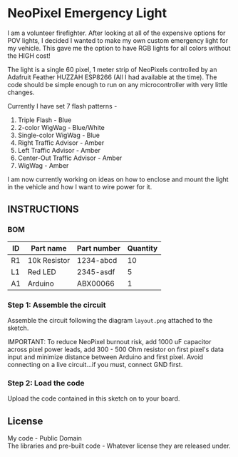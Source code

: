 # NeoPixel Emergency Light

I am a volunteer firefighter. After looking at all of the expensive options for POV lights, I decided I wanted to 
make my own custom emergency light for my vehicle. This gave me the option to have RGB lights for all colors without the HIGH cost!

The light is a single 60 pixel, 1 meter strip of NeoPixels controlled by an Adafruit Feather HUZZAH ESP8266 (All I had available at the time).
The code should be simple enough to run on any microcontroller with very little changes.

Currently I have set 7 flash patterns -
1. Triple Flash - Blue
2. 2-color WigWag - Blue/White
3. Single-color WigWag - Blue
4. Right Traffic Advisor - Amber
5. Left Traffic Advisor - Amber
6. Center-Out Traffic Advisor - Amber
7. WigWag - Amber

I am now currently working on ideas on how to enclose and mount the light in the vehicle and how I want to wire power for it.

## INSTRUCTIONS

### BOM

ID | Part name | Part number | Quantity
-- | --------- | ----------- | --------
R1 | 10k Resistor | 1234-abcd | 10
L1 | Red LED | 2345-asdf | 5
A1 | Arduino | ABX00066 | 1

### Step 1: Assemble the circuit

Assemble the circuit following the diagram `layout.png` attached to the sketch.

IMPORTANT: To reduce NeoPixel burnout risk, add 1000 uF capacitor across
pixel power leads, add 300 - 500 Ohm resistor on first pixel's data input
and minimize distance between Arduino and first pixel.  Avoid connecting
on a live circuit...if you must, connect GND first.

### Step 2: Load the code

Upload the code contained in this sketch on to your board.

## License
My code - Public Domain  
The libraries and pre-built code - Whatever license they are released under.
